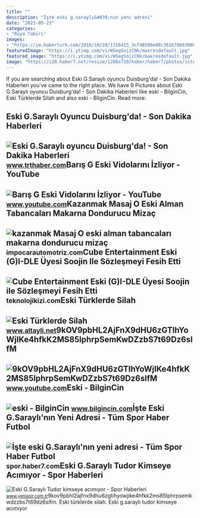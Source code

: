 ```yaml
---
title: ""
description: "İşte eski g.saraylı&#039;nın yeni adresi"
date: "2023-05-23"
categories:
- "Ruya Tabiri"
images:
- "https://im.haberturk.com/2016/10/28/1316415_3cf48580e08c361678663060b94ceca6_640x640.jpg"
featuredImage: "https://i.ytimg.com/vi/WSegSojzCNk/maxresdefault.jpg"
featured_image: "https://i.ytimg.com/vi/WSegSojzCNk/maxresdefault.jpg"
image: "https://i20.haber7.net/resize/1280x720/haber/haber7/photos/iste_eski_gsaraylinin_yeni_adresi13891392070_h1113979.jpg"
---
```


If you are searching about Eski G.Saraylı oyuncu Duisburg'da! - Son Dakika Haberleri you've came to the right place. We have 9 Pictures about Eski G.Saraylı oyuncu Duisburg'da! - Son Dakika Haberleri like eski - BilginCin, Eski Türklerde Silah and also eski - BilginCin. Read more:

Eski G.Saraylı Oyuncu Duisburg'da! - Son Dakika Haberleri
---------------------------------------------------------

 ![Eski G.Saraylı oyuncu Duisburg'da! - Son Dakika Haberleri](https://trthaberstatic.cdn.wp.trt.com.tr/resimler/534000/535410.jpg) <small>www.trthaber.com</small>Barış G Eski Vidolarını İzliyor - YouTube
-----------------------------------------

 ![Barış G Eski Vidolarını İzliyor - YouTube](https://i.ytimg.com/vi/WSegSojzCNk/maxresdefault.jpg) <small>www.youtube.com</small>Kazanmak Masaj O Eski Alman Tabancaları Makarna Dondurucu Mizaç
---------------------------------------------------------------

 ![kazanmak Masaj O eski alman tabancaları makarna dondurucu mizaç](https://im.haberturk.com/2016/10/28/1316415_3cf48580e08c361678663060b94ceca6_640x640.jpg) <small>impocarautomotriz.com</small>Cube Entertainment Eski (G)I-DLE Üyesi Soojin Ile Sözleşmeyi Fesih Etti
-----------------------------------------------------------------------

 ![Cube Entertainment Eski (G)I-DLE Üyesi Soojin ile Sözleşmeyi Fesih Etti](https://teknolojikizi.com/wp-content/uploads/2022/03/Cube-Entertainment-Eski-GI-DLE-Uyesi-Soojin-ile-Sozlesmeyi-Fesih-Etti.jpeg) <small>teknolojikizi.com</small>Eski Türklerde Silah
--------------------

 ![Eski Türklerde Silah](https://www.altayli.net/wp-content/uploads/2017/08/Eski-Turklerde-Silah.jpg) <small>www.altayli.net</small>9kOV9pbHL2AjFnX9dHU6zGTIhYoWjIKe4hfkK2MS85lphrpSemKwDZzbS7t69Dz6slfM
--------------------------------------------------------------------

 ![9kOV9pbHL2AjFnX9dHU6zGTIhYoWjIKe4hfkK2MS85lphrpSemKwDZzbS7t69Dz6slfM](https://yt3.ggpht.com/9kOV9pbHL2AjFnX9dHU6zGTIhYoWjIKe4hfkK2MS85lphrpSemKwDZzbS7t69Dz6slfM_z1I=s900-c-k-c0x00ffffff-no-rj) <small>www.youtube.com</small>Eski - BilginCin
----------------

 ![eski - BilginCin](https://blogger.googleusercontent.com/img/b/R29vZ2xl/AVvXsEggNI8fprBot1zS5RPC3chqGevNSvoLjgH76nN-UKAOa3uek1e7LrVx7FCgDVCA9U-pX1MH59-CSARy6G3VtSsNzfHdJ4MxZLqx_mqO91D4l-sXwAyRyOWFZQiQbH2LcvXBWOukMY4S_NyG1HmoZteohuLS87ONbcpi6hfw53RylFIJeeLXwVpN46GhiA/s1620/eski.jpeg) <small>www.bilgincin.com</small>İşte Eski G.Saraylı'nın Yeni Adresi - Tüm Spor Haber Futbol
-----------------------------------------------------------

 ![İşte eski G.Saraylı'nın yeni adresi - Tüm Spor Haber Futbol](https://i20.haber7.net/resize/1280x720/haber/haber7/photos/iste_eski_gsaraylinin_yeni_adresi13891392070_h1113979.jpg) <small>spor.haber7.com</small>Eski G.Saraylı Tudor Kimseye Acımıyor - Spor Haberleri
------------------------------------------------------

 ![Eski G.Saraylı Tudor kimseye acımıyor - Spor Haberleri](https://iaysr.tmgrup.com.tr/7d0a8a/780/411/0/0/618/325?u=https://iysr.tmgrup.com.tr/2021/11/09/1636406981871.jpeg) <small>www.yeniasir.com.tr</small>9kov9pbhl2ajfnx9dhu6zgtihyowjike4hfkk2ms85lphrpsemkwdzzbs7t69dz6slfm. Eski türklerde silah. Eski g.saraylı tudor kimseye acımıyor
